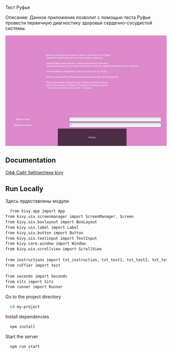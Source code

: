 
Тест Руфье

Описание: Данное приложение позволит с помощью теста Руфье
провести первичную диагностику здоровья сердечно-сосудистой 
системы.


![](imgs/1.jpg)


## Documentation

[Офф Сайт библиотеки kivy](https://kivy.org/#home)


## Run Locally

Здесь прдеставлены модули 

```bash
  from kivy.app import App
from kivy.uix.screenmanager import ScreenManager, Screen
from kivy.uix.boxlayout import BoxLayout
from kivy.uix.label import Label
from kivy.uix.button import Button
from kivy.uix.textinput import TextInput
from kivy.core.window import Window
from kivy.uix.scrollview import ScrollView
 
from instructions import txt_instruction, txt_test1, txt_test2, txt_test3, txt_sits
from ruffier import test

from seconds import Seconds
from sits import Sits
from runner import Runner

```

Go to the project directory

```bash
  cd my-project
```

Install dependencies

```bash
  npm install
```

Start the server

```bash
  npm run start
```

